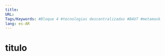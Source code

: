 ```yaml
---
title: 
URL: 
Tags/Keywords: #Bloque 4 #tecnologias descentralizadas #B4U7 #metamask
lang: es-AR
---
```

# titulo
